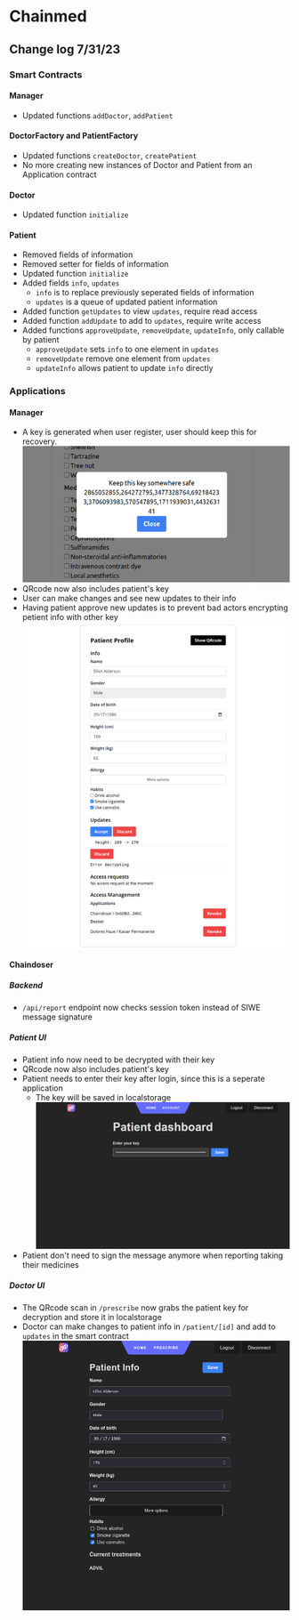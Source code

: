 # Chainmed

## Change log 7/31/23

### Smart Contracts
#### Manager
- Updated functions `addDoctor`, `addPatient`
#### DoctorFactory and PatientFactory
- Updated functions `createDoctor`, `createPatient`
- No more creating new instances of Doctor and Patient from an Application contract
#### Doctor
- Updated function `initialize`
#### Patient
- Removed fields of information
- Removed setter for fields of information
- Updated function `initialize`
- Added fields `info`, `updates`
    - `info` is to replace previously seperated fields of information
    - `updates` is a queue of updated patient information
- Added function `getUpdates` to view `updates`, require read access
- Added function `addUpdate` to add to `updates`, require write access
- Added functions `approveUpdate`, `removeUpdate`, `updateInfo`, only callable by patient
    - `approveUpdate` sets `info` to one element in `updates`
    - `removeUpdate` remove one element from `updates`
    - `updateInfo` allows patient to update `info` directly
### Applications
#### Manager
- A key is generated when user register, user should keep this for recovery.
![Save key prompt](images/key_gen.png)
- QRcode now also includes patient's key
- User can make changes and see new updates to their info
- Having patient approve new updates is to prevent bad actors encrypting petient info with other key
![Patient dash](images/manager_patient_dash.png)
#### Chaindoser
##### Backend
- `/api/report` endpoint now checks session token instead of SIWE message signature
##### Patient UI
- Patient info now need to be decrypted with their key
- QRcode now also includes patient's key
- Patient needs to enter their key after login, since this is a seperate application
    - The key will be saved in localstorage
![Key prompt](images/chaindoser_key_prompt.png)
- Patient don't need to sign the message anymore when reporting taking their medicines
##### Doctor UI
- The QRcode scan in `/prescribe` now grabs the patient key for decryption and store it in localstorage
- Doctor can make changes to patient info in `/patient/[id]` and add to `updates` in the smart contract
![Patient info page](images/chaindoser_patient_info.png)